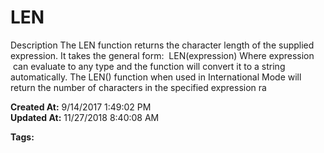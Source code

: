 # LEN

Description The LEN function returns the character length of the supplied expression. It takes the general form:  LEN(expression) Where expression  can evaluate to any type and the function will convert it to a string automatically. The LEN() function when used in International Mode will return the number of characters in the specified expression ra  

**Created At:** 9/14/2017 1:49:02 PM  
**Updated At:** 11/27/2018 8:40:08 AM  

**Tags:**
<badge text='string handling' vertical='middle' />
